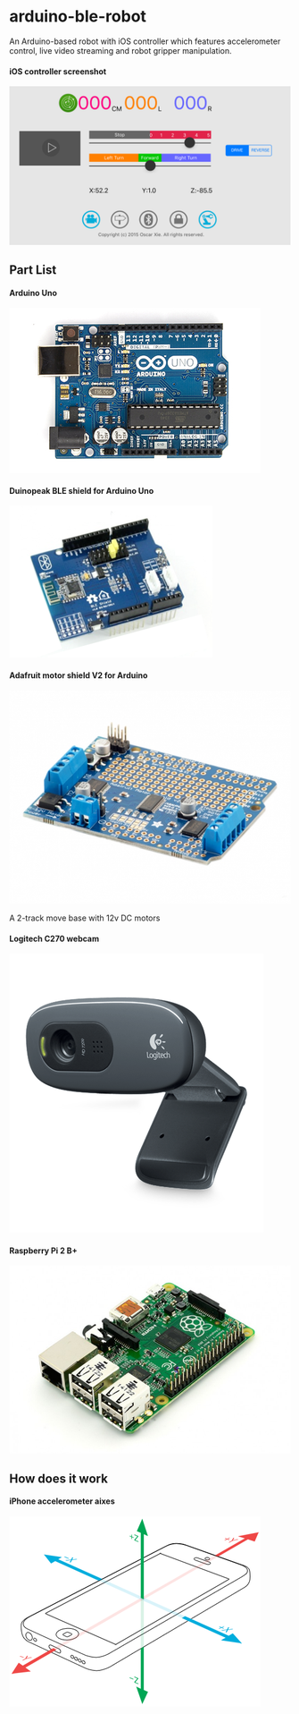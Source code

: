 # arduino-ble-robot
An Arduino-based robot with iOS controller which features accelerometer control, live video streaming and robot gripper manipulation.

#### iOS controller screenshot
![iOS controller screenshot](/assets/ios_screenshot.png)

## Part List
#### Arduino Uno
![Arduino Uno](/assets/ArduinoUno_R3_Front_450px.jpg)

#### Duinopeak BLE shield for Arduino Uno
![BLE Shield](/assets/ble4shield.png)

#### Adafruit motor shield V2 for Arduino
![Adfruit Motor Shield V2](/assets/motor_shield_v2.jpg)

A 2-track move base with 12v DC motors

#### Logitech C270 webcam
![Logitech C270](/assets/c270.png)

#### Raspberry Pi 2 B+
![Raspberry Pi 2](/assets/raspberry_pi_2.jpg)

## How does it work

#### iPhone accelerometer aixes 
![Gyroscope aixes](/assets/Gyro.png)
